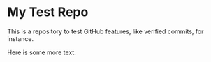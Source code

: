 # My Test Repo

This is a repository to test GitHub features, like verified commits, for instance.

Here is some more text.
